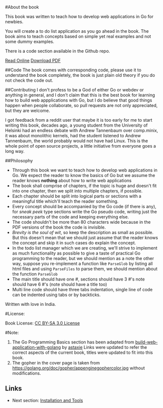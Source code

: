 #About the book

This book was written to teach how to develop web applications in Go for newbies. 

You will create a to do list application as you go ahead in the book. The book aims to teach concepts based on simple yet real examples and not some dummy examples. 

There is a code section available in the Github repo.

[Read Online](https://thewhitetulip.gitbooks.io/webapp-with-golang-anti-textbook/content/)  [Download PDF](https://www.gitbook.com/download/pdf/book/thewhitetulip/webapp-with-golang-anti-textbook)

##Code 
The book comes with corresponding code, please use it to understand the book  completely, the book is just plain old theory if you do not check the code out.

##Contributing
I don't profess to be a God of either Go or webdev or anything in general, and I don't claim that this is the best book for learning how to build web appplications with Go, but I do believe that good things happen when people collaborate, so pull requests are not only appreciated, but they are welcome.

I got feedback from a reddit user that maybe it is too early for me to start writing this book, decades ago, a young student from the University of Helsinki had an endless debate with Andrew Tannenbaum over comp.minix, it was about monolithic kernels, had the student listened to Andrew Tannenbaum, the world probably would not have had Linux. This is the whole point of open source projects, a little initiative from everyone goes a long way.

##Philosophy
 - Through this book we want to teach how to develop web applications in Go. We expect the reader to know the basics of Go but we assume the reader knows **nothing** about how to write web applications
 - The book shall comprise of chapters, if the topic is huge and doesn't fit into one chapter, then we split into multiple chapters, if possible.
 - Each chapter should be split into logical parts or sections with a meaningful title which'll teach the reader something.
 - Every concept should be accompanied by the Go code (if there is any), for *sneak peek* type sections write the Go pseudo code, writing just the necessary parts of the code and keeping everything else.
 - The code shouldn't be more than 80 characters wide because in the PDF versions of the book the code is invisible.
 - *Brevity is the soul of wit*, so keep the description as small as possible. But this doesn't mean that we should just assume that the reader knows the concept and skip it
     in such cases do explain the concept.
 - In the todo list manager which we are creating, we'll strive to implement as much functionality as possible to give a taste of practical Go programming to the reader, but we should mention
   as a note the other way, suppose you re-implement a function like `ParseGlob` by listing all html files and using `ParseFiles` to parse them, we should mention about the function `ParseGlob`
 - The main title should have one #, sections should have 3 #'s note should have 6 #'s (note should have a title too)
 - Multi line code should have three tabs indentation, single line of code can be indented using tabs or by backticks.

Written with love in India.

#License:

Book License: [CC BY-SA 3.0 License](http://creativecommons.org/licenses/by-sa/3.0/)

#Note:
1. The Go Programming Basics section has been adapted from [build-web-application-with-golang](https://github.com/astaxie/build-web-application-with-golang/) by [astaxie](http://github.com/astaxie)
Links were updated to refer the correct aspects of the current book, titles were updated to fit into this book.
2. The gopher in the cover page is taken from https://golang.org/doc/gopher/appenginegophercolor.jpg without modifications.

## Links

- Next section: [Installation and Tools](content/0.0install.md)
